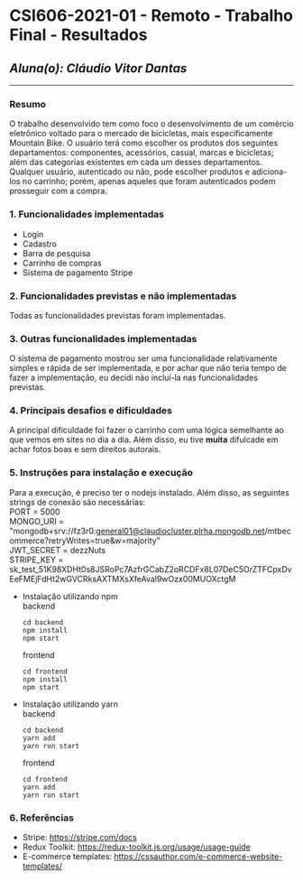 # **CSI606-2021-01 - Remoto - Trabalho Final - Resultados**
## *Aluna(o): Cláudio Vitor Dantas*

--------------

<!-- Este documento tem como objetivo apresentar o projeto desenvolvido, considerando o que foi definido na proposta e o produto final. -->

### Resumo

O trabalho desenvolvido tem como foco o desenvolvimento de um comércio eletrônico voltado para o mercado de bicicletas, mais especificamente Mountain Bike. O usuário terá como escolher os produtos dos seguintes departamentos: componentes, acessórios, casual, marcas e bicicletas; além das categorias existentes em cada um desses departamentos. Qualquer usuário, autenticado ou não, pode escolher produtos e adiciona-los no carrinho; porèm, apenas aqueles que foram autenticados podem prosseguir com a compra.

### 1. Funcionalidades implementadas
* Login </br>
* Cadastro
* Barra de pesquisa
* Carrinho de compras
* Sistema de pagamento Stripe
  
### 2. Funcionalidades previstas e não implementadas
Todas as funcionalidades previstas foram implementadas.
### 3. Outras funcionalidades implementadas
O sistema de pagamento mostrou ser uma funcionalidade relativamente simples e rápida de ser implementada, e por achar que não teria tempo de fazer a implementação, eu decidi não incluí-la nas funcionalidades previstas.
### 4. Principais desafios e dificuldades
A principal dificuldade foi fazer o carrinho com uma lógica semelhante ao que vemos em sites no dia a dia. Além disso, eu tive **muita** difulcade em achar fotos boas e sem direitos autorais.

### 5. Instruções para instalação e execução
Para a execução, é preciso ter o nodejs instalado. Além disso, as seguintes strings de conexão são necessárias: </br>
PORT = 5000</br>
MONGO_URI = "mongodb+srv://fz3r0:general01@claudiocluster.plrha.mongodb.net/mtbecommerce?retryWrites=true&w=majority"</br>
JWT_SECRET = dezzNuts</br>
STRIPE_KEY = sk_test_51K98XDHt0s8JSRoPc7AzfrGCabZ2oRCDFx8L07DeC5OrZTFCpxDvEeFMEjFdHt2wGVCRksAXTMXsXfeAval9wOzx00MUOXctgM

* Instalação utilizando npm</br>
  backend
      
      cd backend
      npm install
      npm start
      
  frontend
      
      cd frontend
      npm install
      npm start
      
* Instalação utilizando yarn</br>
  backend
      
      cd backend
      yarn add
      yarn run start
      
  frontend
      
      cd frontend
      yarn add
      yarn run start

### 6. Referências
* Stripe: https://stripe.com/docs
* Redux Toolkit: https://redux-toolkit.js.org/usage/usage-guide
* E-commerce templates: https://cssauthor.com/e-commerce-website-templates/

